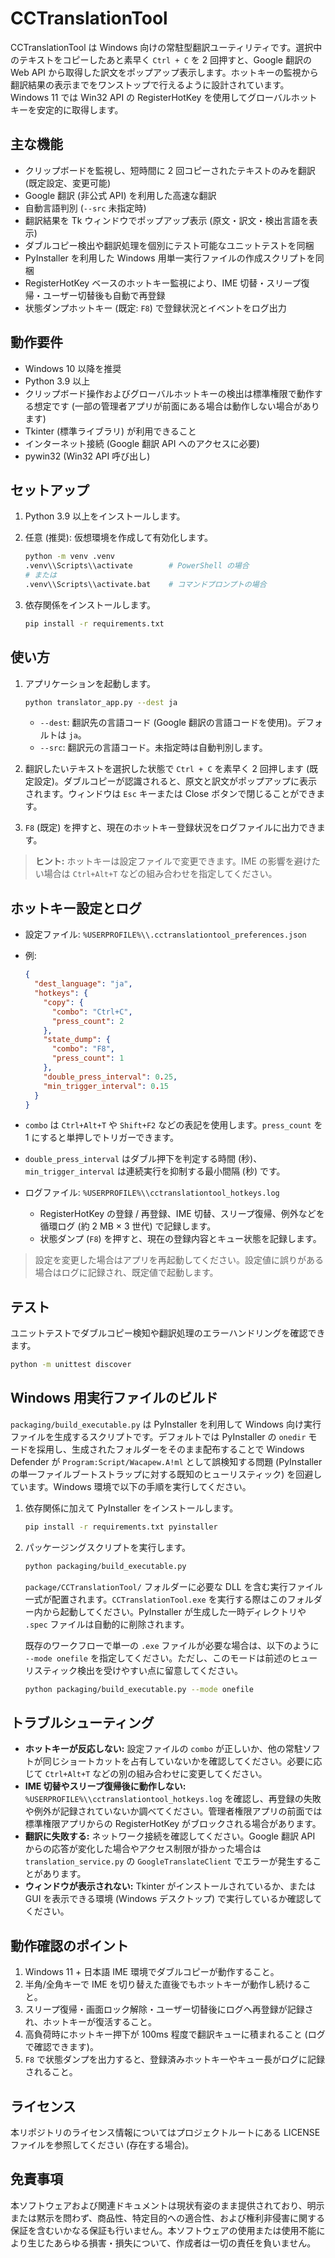 # CCTranslationTool

CCTranslationTool は Windows 向けの常駐型翻訳ユーティリティです。選択中のテキストをコピーしたあと素早く `Ctrl + C` を 2 回押すと、Google 翻訳の Web API から取得した訳文をポップアップ表示します。ホットキーの監視から翻訳結果の表示までをワンストップで行えるように設計されています。Windows 11 では Win32 API の RegisterHotKey を使用してグローバルホットキーを安定的に取得します。

## 主な機能

- クリップボードを監視し、短時間に 2 回コピーされたテキストのみを翻訳 (既定設定、変更可能)
- Google 翻訳 (非公式 API) を利用した高速な翻訳
- 自動言語判別 (`--src` 未指定時)
- 翻訳結果を Tk ウィンドウでポップアップ表示 (原文・訳文・検出言語を表示)
- ダブルコピー検出や翻訳処理を個別にテスト可能なユニットテストを同梱
- PyInstaller を利用した Windows 用単一実行ファイルの作成スクリプトを同梱
- RegisterHotKey ベースのホットキー監視により、IME 切替・スリープ復帰・ユーザー切替後も自動で再登録
- 状態ダンプホットキー (既定: `F8`) で登録状況とイベントをログ出力

## 動作要件

- Windows 10 以降を推奨
- Python 3.9 以上
- クリップボード操作およびグローバルホットキーの検出は標準権限で動作する想定です (一部の管理者アプリが前面にある場合は動作しない場合があります)
- Tkinter (標準ライブラリ) が利用できること
- インターネット接続 (Google 翻訳 API へのアクセスに必要)
- pywin32 (Win32 API 呼び出し)

## セットアップ

1. Python 3.9 以上をインストールします。
2. 任意 (推奨): 仮想環境を作成して有効化します。

   ```bash
   python -m venv .venv
   .venv\\Scripts\\activate        # PowerShell の場合
   # または
   .venv\\Scripts\\activate.bat    # コマンドプロンプトの場合
   ```

3. 依存関係をインストールします。

   ```bash
   pip install -r requirements.txt
   ```

## 使い方

1. アプリケーションを起動します。

   ```bash
   python translator_app.py --dest ja
   ```

   - `--dest`: 翻訳先の言語コード (Google 翻訳の言語コードを使用)。デフォルトは `ja`。
   - `--src`: 翻訳元の言語コード。未指定時は自動判別します。

2. 翻訳したいテキストを選択した状態で `Ctrl + C` を素早く 2 回押します (既定設定)。ダブルコピーが認識されると、原文と訳文がポップアップに表示されます。ウィンドウは `Esc` キーまたは Close ボタンで閉じることができます。
3. `F8` (既定) を押すと、現在のホットキー登録状況をログファイルに出力できます。

> **ヒント:** ホットキーは設定ファイルで変更できます。IME の影響を避けたい場合は `Ctrl+Alt+T` などの組み合わせを指定してください。

## ホットキー設定とログ

- 設定ファイル: `%USERPROFILE%\\.cctranslationtool_preferences.json`
- 例:

  ```json
  {
    "dest_language": "ja",
    "hotkeys": {
      "copy": {
        "combo": "Ctrl+C",
        "press_count": 2
      },
      "state_dump": {
        "combo": "F8",
        "press_count": 1
      },
      "double_press_interval": 0.25,
      "min_trigger_interval": 0.15
    }
  }
  ```

- `combo` は `Ctrl+Alt+T` や `Shift+F2` などの表記を使用します。`press_count` を 1 にすると単押しでトリガーできます。
- `double_press_interval` はダブル押下を判定する時間 (秒)、`min_trigger_interval` は連続実行を抑制する最小間隔 (秒) です。
- ログファイル: `%USERPROFILE%\\cctranslationtool_hotkeys.log`
  - RegisterHotKey の登録 / 再登録、IME 切替、スリープ復帰、例外などを循環ログ (約 2 MB × 3 世代) で記録します。
  - 状態ダンプ (`F8`) を押すと、現在の登録内容とキュー状態を記録します。

> 設定を変更した場合はアプリを再起動してください。設定値に誤りがある場合はログに記録され、既定値で起動します。

## テスト

ユニットテストでダブルコピー検知や翻訳処理のエラーハンドリングを確認できます。

```bash
python -m unittest discover
```

## Windows 用実行ファイルのビルド

`packaging/build_executable.py` は PyInstaller を利用して Windows 向け実行ファイルを生成するスクリプトです。デフォルトでは PyInstaller の `onedir` モードを採用し、生成されたフォルダーをそのまま配布することで Windows Defender が `Program:Script/Wacapew.A!ml` として誤検知する問題 (PyInstaller の単一ファイルブートストラップに対する既知のヒューリスティック) を回避しています。Windows 環境で以下の手順を実行してください。

1. 依存関係に加えて PyInstaller をインストールします。

   ```bash
   pip install -r requirements.txt pyinstaller
   ```

2. パッケージングスクリプトを実行します。

   ```bash
   python packaging/build_executable.py
   ```

   `package/CCTranslationTool/` フォルダーに必要な DLL を含む実行ファイル一式が配置されます。`CCTranslationTool.exe` を実行する際はこのフォルダー内から起動してください。PyInstaller が生成した一時ディレクトリや `.spec` ファイルは自動的に削除されます。

   既存のワークフローで単一の `.exe` ファイルが必要な場合は、以下のように `--mode onefile` を指定してください。ただし、このモードは前述のヒューリスティック検出を受けやすい点に留意してください。

   ```bash
   python packaging/build_executable.py --mode onefile
   ```

## トラブルシューティング

- **ホットキーが反応しない:** 設定ファイルの `combo` が正しいか、他の常駐ソフトが同じショートカットを占有していないかを確認してください。必要に応じて `Ctrl+Alt+T` などの別の組み合わせに変更してください。
- **IME 切替やスリープ復帰後に動作しない:** `%USERPROFILE%\\cctranslationtool_hotkeys.log` を確認し、再登録の失敗や例外が記録されていないか調べてください。管理者権限アプリの前面では標準権限アプリからの RegisterHotKey がブロックされる場合があります。
- **翻訳に失敗する:** ネットワーク接続を確認してください。Google 翻訳 API からの応答が変化した場合やアクセス制限が掛かった場合は `translation_service.py` の `GoogleTranslateClient` でエラーが発生することがあります。
- **ウィンドウが表示されない:** Tkinter がインストールされているか、または GUI を表示できる環境 (Windows デスクトップ) で実行しているか確認してください。

## 動作確認のポイント

1. Windows 11 + 日本語 IME 環境でダブルコピーが動作すること。
2. 半角/全角キーで IME を切り替えた直後でもホットキーが動作し続けること。
3. スリープ復帰・画面ロック解除・ユーザー切替後にログへ再登録が記録され、ホットキーが復活すること。
4. 高負荷時にホットキー押下が 100ms 程度で翻訳キューに積まれること (ログで確認できます)。
5. `F8` で状態ダンプを出力すると、登録済みホットキーやキュー長がログに記録されること。

## ライセンス

本リポジトリのライセンス情報についてはプロジェクトルートにある LICENSE ファイルを参照してください (存在する場合)。

## 免責事項

本ソフトウェアおよび関連ドキュメントは現状有姿のまま提供されており、明示または黙示を問わず、商品性、特定目的への適合性、および権利非侵害に関する保証を含むいかなる保証も行いません。本ソフトウェアの使用または使用不能により生じたあらゆる損害・損失について、作成者は一切の責任を負いません。
